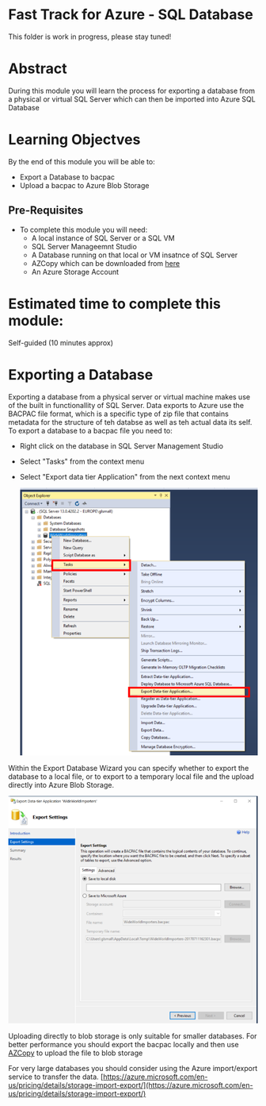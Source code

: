 # Fast Track for Azure - SQL Database

This folder is work in progress, please stay tuned! 

# Abstract

During this module you will learn the process for exporting a database from a physical or virtual SQL Server which can then be imported into Azure SQL Database

# Learning Objectves

By the end of this module you will be able to:

* Export a Database to bacpac
* Upload a bacpac to Azure Blob Storage

## Pre-Requisites

* To complete this module you will need:
    * A local instance of SQL Server or a SQL VM
    * SQL Server Manageemnt Studio
    * A Database running on that local or VM insatnce of SQL Server
    * AZCopy which can be downloaded from [here](https://docs.microsoft.com/en-us/azure/storage/storage-use-azcopy)
    * An Azure Storage Account

# Estimated time to complete this module:
Self-guided (10 minutes approx)

# Exporting a Database

Exporting a database from a physical server or virtual machine makes use of the built in functionallity of SQL Server.  Data exports to Azure use the BACPAC file format, which is a specific type of zip file that contains metadata for the structure of teh databse as well as teh actual data its self.  To export a database to a bacpac file you need to:

* Right click on the database in SQL Server Management Studio
* Select "Tasks" from the context menu
* Select "Export data tier Application" from the next context menu

    ![Screenshot](media/3-export-database-from-sql/sqldb-exportdb.png)

Within the Export Database Wizard you can specify whether to export the database to a local file, or to export to a temporary local file and the upload directly into Azure Blob Storage.

![Screenshot](media/3-export-database-from-sql/sqldb-export-db-wizard.png)

Uploading directly to blob storage is only suitable for smaller databases.  For better performance you should export the bacpac locally and then use [AZCopy](https://docs.microsoft.com/en-us/azure/storage/storage-use-azcopy) to upload the file to blob storage

For very large databases you should consider using the Azure import/export service to transfer the data. [https://azure.microsoft.com/en-us/pricing/details/storage-import-export/](https://azure.microsoft.com/en-us/pricing/details/storage-import-export/)

